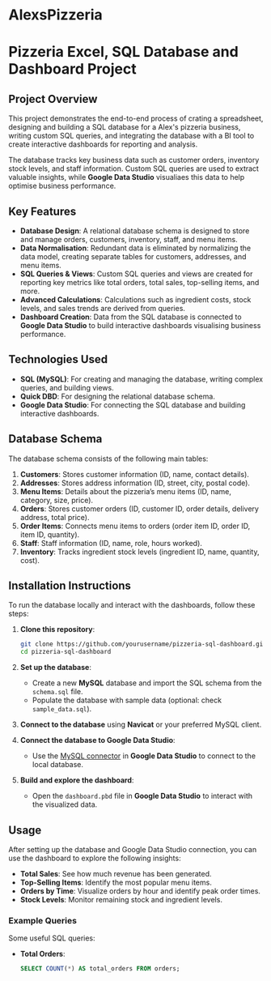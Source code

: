 # AlexsPizzeria

# **Pizzeria Excel, SQL Database and Dashboard Project**

## **Project Overview**

This project demonstrates the end-to-end process of crating a spreadsheet, designing and building a SQL database for a Alex's pizzeria business, writing custom SQL queries, and integrating the database with a BI tool to create interactive dashboards for reporting and analysis.

The database tracks key business data such as customer orders, inventory stock levels, and staff information. Custom SQL queries are used to extract valuable insights, while **Google Data Studio** visualiaes this data to help optimise business performance.

## **Key Features**

- **Database Design**: A relational database schema is designed to store and manage orders, customers, inventory, staff, and menu items.
- **Data Normalisation**: Redundant data is eliminated by normalizing the data model, creating separate tables for customers, addresses, and menu items.
- **SQL Queries & Views**: Custom SQL queries and views are created for reporting key metrics like total orders, total sales, top-selling items, and more.
- **Advanced Calculations**: Calculations such as ingredient costs, stock levels, and sales trends are derived from queries.
- **Dashboard Creation**: Data from the SQL database is connected to **Google Data Studio** to build interactive dashboards visualising business performance.

## **Technologies Used**

- **SQL (MySQL)**: For creating and managing the database, writing complex queries, and building views.
- **Quick DBD**: For designing the relational database schema.
- **Google Data Studio**: For connecting the SQL database and building interactive dashboards.

## **Database Schema**

The database schema consists of the following main tables:

1. **Customers**: Stores customer information (ID, name, contact details).
2. **Addresses**: Stores address information (ID, street, city, postal code).
3. **Menu Items**: Details about the pizzeria’s menu items (ID, name, category, size, price).
4. **Orders**: Stores customer orders (ID, customer ID, order details, delivery address, total price).
5. **Order Items**: Connects menu items to orders (order item ID, order ID, item ID, quantity).
6. **Staff**: Staff information (ID, name, role, hours worked).
7. **Inventory**: Tracks ingredient stock levels (ingredient ID, name, quantity, cost).

## **Installation Instructions**

To run the database locally and interact with the dashboards, follow these steps:

1. **Clone this repository**:
    ```bash
    git clone https://github.com/yourusername/pizzeria-sql-dashboard.git
    cd pizzeria-sql-dashboard
    ```

2. **Set up the database**:
   - Create a new **MySQL** database and import the SQL schema from the `schema.sql` file.
   - Populate the database with sample data (optional: check `sample_data.sql`).

3. **Connect to the database** using **Navicat** or your preferred MySQL client.

4. **Connect the database to Google Data Studio**:
   - Use the [MySQL connector](https://datastudio.google.com/) in **Google Data Studio** to connect to the local database.

5. **Build and explore the dashboard**:
   - Open the `dashboard.pbd` file in **Google Data Studio** to interact with the visualized data.

## **Usage**

After setting up the database and Google Data Studio connection, you can use the dashboard to explore the following insights:

- **Total Sales**: See how much revenue has been generated.
- **Top-Selling Items**: Identify the most popular menu items.
- **Orders by Time**: Visualize orders by hour and identify peak order times.
- **Stock Levels**: Monitor remaining stock and ingredient levels.

### **Example Queries**

Some useful SQL queries:

- **Total Orders**:
  ```sql
  SELECT COUNT(*) AS total_orders FROM orders;
